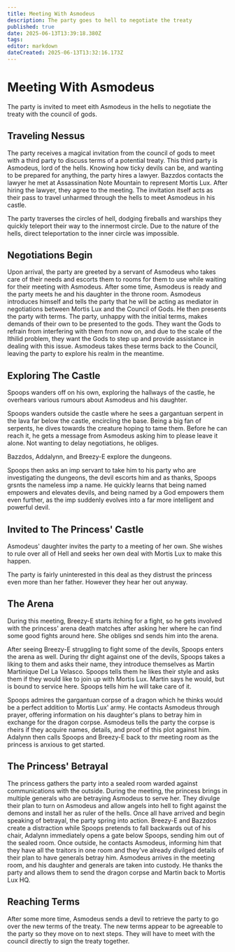 ```yaml
---
title: Meeting With Asmodeus
description: The party goes to hell to negotiate the treaty
published: true
date: 2025-06-13T13:39:18.380Z
tags: 
editor: markdown
dateCreated: 2025-06-13T13:32:16.173Z
---
```


# Meeting With Asmodeus
The party is invited to meet eith Asmodeus in the hells to
negotiate the treaty with the council of gods.


## Traveling Nessus
The party receives a magical invitation from the council of gods to meet with a third party to discuss terms of a potential treaty. This third party is Asmodeus, lord of the hells. Knowing how ticky devils can be, and wanting to be prepared for anything, the party hires a lawyer. Bazzdos contacts the lawyer he met at Assassination Note Mountain to represent Mortis Lux. After hiring the lawyer, they agree to the meeting. The invitation itself acts as their pass to travel unharmed through the hells to meet Asmodeus in his castle.

The party traverses the circles of hell, dodging fireballs and warships they quickly teleport their way to the innermost circle. Due to the nature of the hells, direct teleportation to the inner circle was impossible. 


## Negotiations Begin
Upon arrival, the party are greeted by a servant of Asmodeus who takes care of their needs and escorts them to rooms for them to use while waiting for their meeting with Asmodeus. After some time, Asmodeus is ready and the party meets he and his daughter in the throne room. Asmodeus introduces himself and tells the party that he will be acting as mediator in negotiations between Mortis Lux and the Council of Gods. He then presents the party with terms. The party, unhappy with the initial terms, makes demands of their own to be presented to the gods. They want the Gods to refrain from interfering with them from now on, and due to the scale of the Ithilid problem, they want the Gods to step up and provide assistance in dealing with this issue. Asmodeus takes these terms back to the Council, leaving the party to explore his realm in the meantime. 


## Exploring The Castle
Spoops wanders off on his own, exploring the hallways of the castle, he overhears various rumours about Asmodeus and his daughter. 

Spoops wanders outside the castle where he sees a gargantuan serpent in the lava far below the castle, encircling the base. Being a big fan of serpents, he dives towards the creature hoping to tame them. Before he can reach it, he gets a message from Asmodeus asking him to please leave it alone. Not wanting to delay negotiations, he obliges.

Bazzdos, Addalynn, and Breezy-E explore the dungeons.

Spoops then asks an imp servant to take him to his party who are investigating the dungeons, the devil escorts him and as thanks, Spoops grsnts the nameless imp a name. He quickly learns that being named empowers and elevates devils, and being named by a God empowers them even further, as the imp suddenly evolves into a far more intelligent and powerful devil.


## Invited to The Princess' Castle
Asmodeus' daughter invites the party to a meeting of her own. She wishes to rule over all of Hell and seeks her own deal with Mortis Lux to make this happen. 

The party is fairly uninterested in this deal as they distrust the princess even more than her father. However they hear her out anyway. 


## The Arena
During this meeting, Breezy-E starts itching for a fight, so he gets involved with the princess' arena death matches after asking her where he can find some good fights around here. She obliges snd sends him into the arena.

After seeing Breezy-E struggling to fight some of the devils, Spoops enters the arena as well. During thr dight against one of the devils, Spoops takes a liking to them and asks their name, they introduce themselves as Martin Martinique Del La Velasco. Spoops tells them he likes their style and asks them if they would like to join up with Mortis Lux. Martin says he would, but is bound to service here. Spoops tells him he will take care of it.

Spoops admires the gargantuan corpse of a dragon which he thinks would be a perfect addition to Mortis Lux' army. He contacts Asmodeus through prayer, offering information on his daughter's plans to betray him in exchange for the dragon corpse. Asmodeus tells the party the corpse is rheirs if they acquire names, details, and proof of this plot against him. Adalynn then calls Spoops and Breezy-E back to thr meeting room as the princess is anxious to get started.


## The Princess' Betrayal
The princess gathers the party into a sealed room warded against communications with the outside. During the meeting, the princess brings in multiple generals who are betraying Asmodeus to serve her. They divulge their plan to turn on Asmodeus and allow angels into hell to fight against the demons and install her as ruler of the hells. Once all have arrived and begin speaking of betrayal, the party spring into action. Breezy-E and Bazzdos create a distraction while Spoops pretends to fall backwards out of his chair, Adalynn immediately opens a gate below Spoops, sending him out of the sealed room. Once outside, he contacts Asmodeus, informing him that they have all the traitors in one room and they've already divilged details of their plan to have generals betray him. Asmodeus arrives in the meeting room, and his daughter and generals are taken into custody. He thanks the party and allows them to send the dragon corpse and Martin back to Mortis Lux HQ.


## Reaching Terms
After some more time, Asmodeus sends a devil to retrieve the party to go over the new terms of the treaty. The new terms appear to be agreeable to the party so they move on to next steps. They will have to meet with the council directly to sign the treaty together.